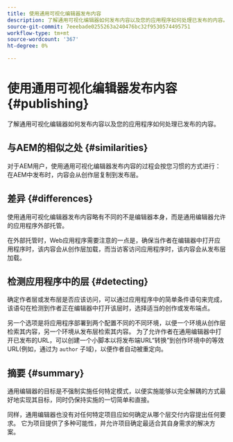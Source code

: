 ```yaml
---
title: 使用通用可视化编辑器发布内容
description: 了解通用可视化编辑器如何发布内容以及您的应用程序如何处理已发布的内容。
source-git-commit: 7eeebade0255263a240476bc32f9530574495751
workflow-type: tm+mt
source-wordcount: '367'
ht-degree: 0%

---
```



# 使用通用可视化编辑器发布内容 {#publishing}

了解通用可视化编辑器如何发布内容以及您的应用程序如何处理已发布的内容。

## 与AEM的相似之处 {#similarities}

对于AEM用户，使用通用可视化编辑器发布内容的过程会按您习惯的方式进行：在AEM中发布时，内容会从创作层复制到发布层。

## 差异 {#differences}

使用通用可视化编辑器发布内容略有不同的不是编辑器本身，而是通用编辑器允许的应用程序外部托管。

在外部托管时，Web应用程序需要注意的一点是，确保当作者在编辑器中打开应用程序时，该内容会从创作层加载，而当访客访问应用程序时，该内容会从发布层加载。

## 检测应用程序中的层 {#detecting}

确定作者层或发布层是否应该访问，可以通过应用程序中的简单条件语句来完成，该语句在检测到作者正在编辑器中打开该层时，选择适当的创作或发布端点。

另一个选项是将应用程序部署到两个配置不同的不同环境，以便一个环境从创作层检索其内容，另一个环境从发布层检索其内容。 为了允许作者在通用编辑器中打开已发布的URL，可以创建一个小脚本以将发布端URL“转换”到创作环境中的等效URL(例如，通过为 `author` 子域)，以便作者自动被重定向。

## 摘要 {#summary}

通用编辑器的目标是不强制实施任何特定模式，以便实施能够以完全解耦的方式最好地实现其目标，同时仍保持实施的一切简单和直接。

同样，通用编辑器也没有对任何特定项目应如何确定从哪个层交付内容提出任何要求。 它为项目提供了多种可能性，并允许项目确定最适合其自身需求的解决方案。
